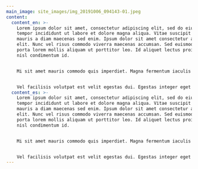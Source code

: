```yaml
---
main_image: site_images/img_20191006_094143-01.jpeg
content:
  content_en: >-
    Lorem ipsum dolor sit amet, consectetur adipiscing elit, sed do eiusmod
    tempor incididunt ut labore et dolore magna aliqua. Vitae suscipit tellus
    mauris a diam maecenas sed enim. Ipsum dolor sit amet consectetur adipiscing
    elit. Nunc vel risus commodo viverra maecenas accumsan. Sed euismod nisi
    porta lorem mollis aliquam ut porttitor leo. Id aliquet lectus proin nibh
    nisl condimentum id. 


    Mi sit amet mauris commodo quis imperdiet. Magna fermentum iaculis eu non diam phasellus. At volutpat diam ut venenatis tellus. Non quam lacus suspendisse faucibus interdum posuere lorem. Consequat mauris nunc congue nisi. Cras ornare arcu dui vivamus arcu. Elit scelerisque mauris pellentesque pulvinar pellentesque habitant morbi tristique. Tempus iaculis urna id volutpat. Commodo sed egestas egestas fringilla phasellus faucibus scelerisque. Facilisi morbi tempus iaculis urna id. Risus sed vulputate odio ut enim blandit. Sed vulputate mi sit amet. Purus sit amet volutpat consequat mauris nunc. Amet consectetur adipiscing elit duis tristique sollicitudin nibh sit. Phasellus egestas tellus rutrum tellus pellentesque eu tincidunt tortor. Egestas congue quisque egestas diam in.


    Vel facilisis volutpat est velit egestas dui. Egestas integer eget aliquet nibh praesent tristique. Nunc scelerisque viverra mauris in aliquam sem fringilla ut morbi. Vestibulum sed arcu non odio euismod lacinia at. Ut morbi tincidunt augue interdum velit euismod in pellentesque. Ultrices tincidunt arcu non sodales. Lacus vel facilisis volutpat est velit egestas dui id ornare. Libero justo laoreet sit amet cursus sit. Mauris a diam maecenas sed enim ut sem. Ac turpis egestas maecenas pharetra convallis posuere. Neque ornare aenean euismod elementum nisi quis eleifend quam. Pellentesque diam volutpat commodo sed egestas egestas fringilla phasellus. Proin sagittis nisl rhoncus mattis rhoncus urna neque. Odio pellentesque diam volutpat commodo sed egestas egestas. Eget sit amet tellus cras adipiscing enim eu turpis. Arcu felis bibendum ut tristique et egestas quis ipsum suspendisse.
  content_es: >-
    Lorem ipsum dolor sit amet, consectetur adipiscing elit, sed do eiusmod
    tempor incididunt ut labore et dolore magna aliqua. Vitae suscipit tellus
    mauris a diam maecenas sed enim. Ipsum dolor sit amet consectetur adipiscing
    elit. Nunc vel risus commodo viverra maecenas accumsan. Sed euismod nisi
    porta lorem mollis aliquam ut porttitor leo. Id aliquet lectus proin nibh
    nisl condimentum id.


    Mi sit amet mauris commodo quis imperdiet. Magna fermentum iaculis eu non diam phasellus. At volutpat diam ut venenatis tellus. Non quam lacus suspendisse faucibus interdum posuere lorem. Consequat mauris nunc congue nisi. Cras ornare arcu dui vivamus arcu. Elit scelerisque mauris pellentesque pulvinar pellentesque habitant morbi tristique. Tempus iaculis urna id volutpat. Commodo sed egestas egestas fringilla phasellus faucibus scelerisque. Facilisi morbi tempus iaculis urna id. Risus sed vulputate odio ut enim blandit. Sed vulputate mi sit amet. Purus sit amet volutpat consequat mauris nunc. Amet consectetur adipiscing elit duis tristique sollicitudin nibh sit. Phasellus egestas tellus rutrum tellus pellentesque eu tincidunt tortor. Egestas congue quisque egestas diam in.


    Vel facilisis volutpat est velit egestas dui. Egestas integer eget aliquet nibh praesent tristique. Nunc scelerisque viverra mauris in aliquam sem fringilla ut morbi. Vestibulum sed arcu non odio euismod lacinia at. Ut morbi tincidunt augue interdum velit euismod in pellentesque. Ultrices tincidunt arcu non sodales. Lacus vel facilisis volutpat est velit egestas dui id ornare. Libero justo laoreet sit amet cursus sit. Mauris a diam maecenas sed enim ut sem. Ac turpis egestas maecenas pharetra convallis posuere. Neque ornare aenean euismod elementum nisi quis eleifend quam. Pellentesque diam volutpat commodo sed egestas egestas fringilla phasellus. Proin sagittis nisl rhoncus mattis rhoncus urna neque. Odio pellentesque diam volutpat commodo sed egestas egestas. Eget sit amet tellus cras adipiscing enim eu turpis. Arcu felis bibendum ut tristique et egestas quis ipsum suspendisse.
---
```

